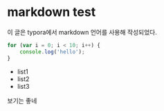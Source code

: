 # markdown test

이 글은 typora에서 markdown 언어를 사용해 작성되었다.



``````javascript
for (var i = 0; i < 10; i++) {
    console.log('hello');
}
``````



- list1
- list2
- list3



보기는 좋네

